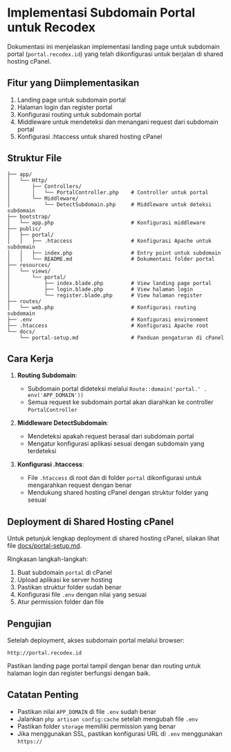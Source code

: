 # Implementasi Subdomain Portal untuk Recodex

Dokumentasi ini menjelaskan implementasi landing page untuk subdomain portal (`portal.recodex.id`) yang telah dikonfigurasi untuk berjalan di shared hosting cPanel.

## Fitur yang Diimplementasikan

1. Landing page untuk subdomain portal
2. Halaman login dan register portal
3. Konfigurasi routing untuk subdomain portal
4. Middleware untuk mendeteksi dan menangani request dari subdomain portal
5. Konfigurasi .htaccess untuk shared hosting cPanel

## Struktur File

```
├── app/
│   └── Http/
│       ├── Controllers/
│       │   └── PortalController.php    # Controller untuk portal
│       └── Middleware/
│           └── DetectSubdomain.php     # Middleware untuk deteksi subdomain
├── bootstrap/
│   └── app.php                         # Konfigurasi middleware
├── public/
│   ├── portal/
│   │   ├── .htaccess                   # Konfigurasi Apache untuk subdomain
│   │   ├── index.php                   # Entry point untuk subdomain
│   │   └── README.md                   # Dokumentasi folder portal
├── resources/
│   └── views/
│       └── portal/
│           ├── index.blade.php         # View landing page portal
│           ├── login.blade.php         # View halaman login
│           └── register.blade.php      # View halaman register
├── routes/
│   └── web.php                         # Konfigurasi routing subdomain
├── .env                                # Konfigurasi environment
├── .htaccess                           # Konfigurasi Apache root
└── docs/
    └── portal-setup.md                 # Panduan pengaturan di cPanel
```

## Cara Kerja

1. **Routing Subdomain**:
   - Subdomain portal dideteksi melalui `Route::domain('portal.' . env('APP_DOMAIN'))`
   - Semua request ke subdomain portal akan diarahkan ke controller `PortalController`

2. **Middleware DetectSubdomain**:
   - Mendeteksi apakah request berasal dari subdomain portal
   - Mengatur konfigurasi aplikasi sesuai dengan subdomain yang terdeteksi

3. **Konfigurasi .htaccess**:
   - File `.htaccess` di root dan di folder `portal` dikonfigurasi untuk mengarahkan request dengan benar
   - Mendukung shared hosting cPanel dengan struktur folder yang sesuai

## Deployment di Shared Hosting cPanel

Untuk petunjuk lengkap deployment di shared hosting cPanel, silakan lihat file [docs/portal-setup.md](/Users/user/Herd/recodex/docs/portal-setup.md).

Ringkasan langkah-langkah:

1. Buat subdomain `portal` di cPanel
2. Upload aplikasi ke server hosting
3. Pastikan struktur folder sudah benar
4. Konfigurasi file `.env` dengan nilai yang sesuai
5. Atur permission folder dan file

## Pengujian

Setelah deployment, akses subdomain portal melalui browser:

```
http://portal.recodex.id
```

Pastikan landing page portal tampil dengan benar dan routing untuk halaman login dan register berfungsi dengan baik.

## Catatan Penting

- Pastikan nilai `APP_DOMAIN` di file `.env` sudah benar
- Jalankan `php artisan config:cache` setelah mengubah file `.env`
- Pastikan folder `storage` memiliki permission yang benar
- Jika menggunakan SSL, pastikan konfigurasi URL di `.env` menggunakan `https://`
